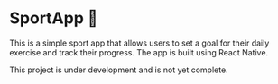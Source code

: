 # SportApp 🤺
This is a simple sport app that allows users to set a goal for their daily exercise and track their progress. The app is built using React Native.

This project is under development and is not yet complete.
